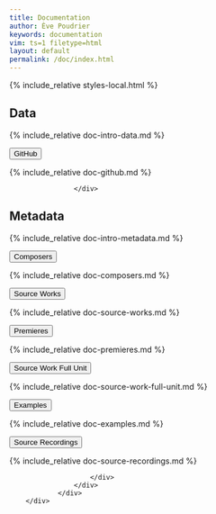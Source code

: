 ```yaml
---
title: Documentation
author: Ève Poudrier
keywords: documentation
vim: ts=1 filetype=html
layout: default
permalink: /doc/index.html
---
```


{% include_relative styles-local.html %}


<script src="https://code.jquery.com/jquery-3.6.0.min.js"></script>
<script src="https://stackpath.bootstrapcdn.com/bootstrap/5.1.3/js/bootstrap.bundle.min.js"></script>
<script>
  let initialLoad = true;
  document.addEventListener('shown.bs.collapse', function (event) {
    if (initialLoad) {
      initialLoad = false;
      return;
    }
    const offset = 150; // Height of the fixed header
    const elementTop = event.target.getBoundingClientRect().top;
    const offsetPosition = elementTop + window.pageYOffset - offset;
    window.scrollTo({
      top: offsetPosition,
      behavior: 'smooth'
    });
  });
</script>

<section>
 <div class="container">
		<div class="row">
			<div class="col-12">
				<h2 class="mb-6">Data</h2>
					<p markdown="1">
						{% include_relative doc-intro-data.md %}
					</p>
					<div class="accordion accordion-flush mb-5" id="accordionExample">

<div class="accordion-item">
<p class="accordion-header" id="headingA"><button class="accordion-button collapsed" type="button" data-bs-toggle="collapse" data-bs-target="#collapseA" aria-expanded="false" aria-controls="collapseA">GitHub</button></p>
<div class="accordion-collapse collapse" id="collapseA" aria-labelledby="headingA" data-bs-parent="#accordionExample">
<div class="accordion-body" markdown="1">
{% include_relative doc-github.md %}
</div>
</div>
</div>

					</div>
   </div>
  </div>
 </div>
</section>

<!-- ------------------------------------------------------------------ -->

<section>
	<div class="container">
		<div class="row">
			<div class="col-12">
				<h2 class="mb-6">Metadata</h2>
					<p markdown="1">
						{% include_relative doc-intro-metadata.md %}
					</p>
					<div class="accordion accordion-flush mb-5" id="accordionExample">

<div class="accordion-item">
<p class="accordion-header" id="headingOne"><button class="accordion-button collapsed" type="button" data-bs-toggle="collapse" data-bs-target="#collapseOne" aria-expanded="false" aria-controls="collapseOne">Composers</button></p>
<div class="accordion-collapse collapse" id="collapseOne" aria-labelledby="headingOne" data-bs-parent="#accordionExample">
<div class="accordion-body" markdown="1">
{% include_relative doc-composers.md %}
</div>
</div>
</div>

<div class="accordion-item">
<p class="accordion-header" id="headingTwo"><button class="accordion-button collapsed" type="button" data-bs-toggle="collapse" data-bs-target="#collapseTwo" aria-expanded="false" aria-controls="collapseTwo">Source Works</button></p>
<div class="accordion-collapse collapse" id="collapseTwo" aria-labelledby="headingTwo" data-bs-parent="#accordionExample">
<div class="accordion-body" markdown="1">
{% include_relative doc-source-works.md %}
</div>
</div>
</div>

<div class="accordion-item">
<p class="accordion-header" id="headingThree"><button class="accordion-button collapsed" type="button" data-bs-toggle="collapse" data-bs-target="#collapseThree" aria-expanded="false" aria-controls="collapseThree">Premieres</button></p>
<div class="accordion-collapse collapse" id="collapseThree" aria-labelledby="headingThree" data-bs-parent="#accordionExample">
<div class="accordion-body" markdown="1">
{% include_relative doc-premieres.md %}
</div>
</div>
</div>

<div class="accordion-item">
<p class="accordion-header" id="headingFour"><button class="accordion-button collapsed" type="button" data-bs-toggle="collapse" data-bs-target="#collapseFour" aria-expanded="false" aria-controls="collapseFour">Source Work Full Unit</button></p>
<div class="accordion-collapse collapse" id="collapseFour" aria-labelledby="headingFour" data-bs-parent="#accordionExample">
<div class="accordion-body" markdown="1">
{% include_relative doc-source-work-full-unit.md %}
</div>
</div>
</div>

<div class="accordion-item">
<p class="accordion-header" id="headingFive"><button class="accordion-button collapsed" type="button" data-bs-toggle="collapse" data-bs-target="#collapseFive" aria-expanded="false" aria-controls="collapseFive">Examples</button></p>
<div class="accordion-collapse collapse" id="collapseFive" aria-labelledby="headingFive" data-bs-parent="#accordionExample">
<div class="accordion-body" markdown="1">
{% include_relative doc-examples.md %}
</div>
</div>
</div>

<div class="accordion-item">
<p class="accordion-header" id="headingSix"><button class="accordion-button collapsed" type="button" data-bs-toggle="collapse" data-bs-target="#collapseSix" aria-expanded="false" aria-controls="collapseSix">Source Recordings</button></p>
<div class="accordion-collapse collapse" id="collapseSix" aria-labelledby="headingSix" data-bs-parent="#accordionExample">
<div class="accordion-body" markdown="1">
{% include_relative doc-source-recordings.md %}
</div>
</div>
</div>

						</div>
					</div>
				</div>
		</div>
</section>



